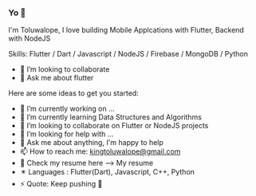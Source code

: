 ### Yo 👋

I'm Toluwalope, I love building Mobile Applcations with Flutter, Backend with NodeJS

Skills: Flutter / Dart / Javascript / NodeJS / Firebase / MongoDB /  Python

- 👯 I’m looking to collaborate
- 💬 Ask me about flutter

Here are some ideas to get you started:

- 🔭 I’m currently working on ...
- 🌱 I’m currently learning Data Structures and Algorithms
- 👯 I’m looking to collaborate on Flutter or NodeJS projects
- 🤔 I’m looking for help with ...
- 💬 Ask me about anything, I'm happy to help 
- 📫 How to reach me: kingtoluwalope@gmail.com
- 📄 Check my resume here --> My resume
- ✴️ Languages : Flutter(Dart), Javascript, C++, Python
- ⚡ Quote: Keep pushing 🍷

